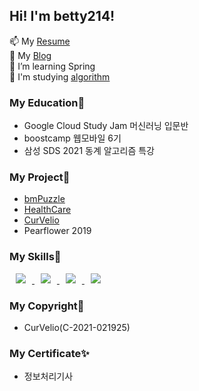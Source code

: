 ## Hi! I'm betty214!
📫 My [Resume](https://programmers.co.kr/pr/bettyjang_9944)<br/>
:pencil: My [Blog](https://velog.io/@betty214)<br/>
🌱 I’m learning Spring<br/>
:school_satchel: I'm studying [algorithm](https://www.notion.so/challenger214/Challenger214-18da18d53692421ba06e8120307dd00b)<br/>

### My Education:school:
- Google Cloud Study Jam 머신러닝 입문반<br/>
- boostcamp 웹모바일 6기<br/>
- 삼성 SDS 2021 동계 알고리즘 특강<br/>

### My Project🧪
- [bmPuzzle](https://github.com/boostcampwm-2021/web16-bmPuzzle)
- [HealthCare](https://github.com/EWHA18/Healthcare)
- [CurVelio](https://github.com/graduateprojectA/take1)
- Pearflower 2019

### My Skills🔨
<a href="https://alpox.kr">
    <img 
        src="http://img.shields.io/badge/JAVA-purple?style=flat&logo=java"
        style="height : auto; margin-left : 10px; margin-right : 10px;"/>
</a>
<a href="https://alpox.kr">
    <img 
        src="http://img.shields.io/badge/spring-green?style=flat&logo=spring"
        style="height : auto; margin-left : 10px; margin-right : 10px;"/>
</a>
<a href="https://alpox.kr">
    <img 
        src="http://img.shields.io/badge/MySQL-9cf?style=flat&logo=MySQL"
        style="font-color:white; height : auto; margin-left : 10px; margin-right : 10px;"/>
</a>
<a href="https://alpox.kr">
    <img 
        src="http://img.shields.io/badge/Node.js-339933?style=flat&logo=Node.js"
        style="height : auto; margin-left : 10px; margin-right : 10px;"/>
</a>


### My Copyright📝
- CurVelio(C-2021-021925)

### My Certificate✨
- 정보처리기사

<!--
**betty214/betty214** is a  _special_ ✨ repository because its `README.md` (this file) appears on your GitHub profile.

Here are some ideas to get you started:

-  I’m currently working on ...

- 👯 I’m looking to collaborate on ...
- 🤔 I’m looking for help with ...
-  Ask me about ...
-  to reach me: ...
- 😄 Pronouns: ...
-  Fun fact: ...
-->

